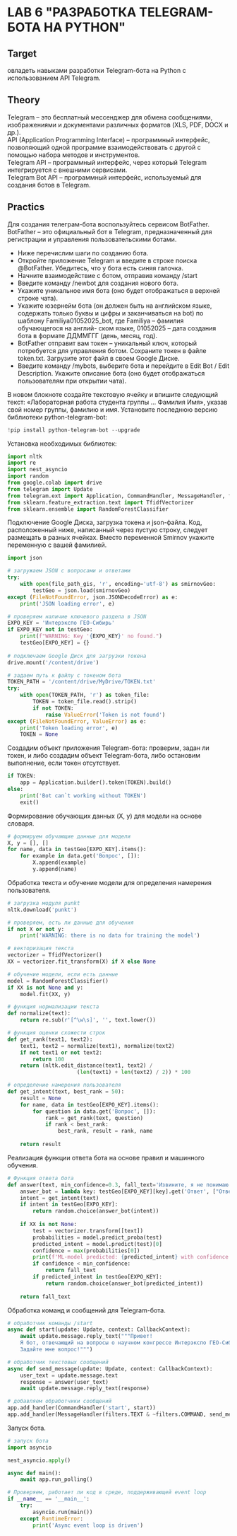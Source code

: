 # LAB 6 "РАЗРАБОТКА TELEGRAM-БОТА НА PYTHON"

## Target
овладеть	навыками	разработки	Telegram-бота	на Python с использованием API Telegram.

## Theory
Telegram – это бесплатный мессенджер для обмена сообщениями, изображениями и документами различных форматов (XLS, PDF, DOCX и др.).  
API (Application Programming Interface) – программный интерфейс, позволяющий одной программе взаимодействовать с другой с помощью набора методов и инструментов.  
Telegram API – программный интерфейс, через который Telegram интегрируется с внешними сервисами.  
Telegram Bot API – программный интерфейс, используемый для создания ботов в Telegram.  
 
## Practics
Для создания телеграм-бота воспользуйтесь сервисом BotFather.
BotFather – это официальный бот в Telegram, предназначенный для регистрации и управления пользовательскими ботами.  
* Ниже перечислим шаги по созданию бота.  
* Откройте	приложение	Telegram	и	введите	в	строке	поиска @BotFather. Убедитесь, что у бота есть синяя галочка.  
* Начните взаимодействие с ботом, отправив команду /start  
* Введите команду /newbot для создания нового бота.  
* Укажите уникальное имя бота (оно будет отображаться в верхней строке чата).  
* Укажите юзернейм бота (он должен быть на английском языке, содержать только буквы и цифры и заканчиваться на bot) по шаблону Familiya01052025_bot, где Familiya – фамилия обучающегося на англий- ском языке, 01052025 – дата создания бота в формате ДДММГГГ (день, месяц, год).  
* BotFather отправит вам токен – уникальный ключ, который потребуется для управления ботом. Сохраните токен в файле token.txt. Загрузите этот файл в своем Google Диске.  
* Введите команду /mybots, выберите бота и перейдите в Edit Bot / Edit Description. Укажите описание бота (оно будет отображаться пользователям при открытии чата).

В новом блокноте создайте текстовую ячейку и впишите следующий текст: «Лабораторная работа студента группы … Фамилия Имя», указав свой номер группы, фамилию и имя. Установите последнюю версию библиотеки python-telegram-bot:
```py
!pip install python-telegram-bot --upgrade
```
Установка необходимых библиотек:
```py
import nltk
import re
import nest_asyncio
import random
from google.colab import drive
from telegram import Update
from telegram.ext import Application, CommandHandler, MessageHandler, filters, CallbackContext
from sklearn.feature_extraction.text import TfidfVectorizer
from sklearn.ensemble import RandomForestClassifier
```
Подключение Google Диска, загрузка токена и json-файла. Код, расположенный ниже, написанный через пустую строку, следует размещать в разных ячейках. Вместо переменной Smirnov укажите переменную с вашей фамилией. 
```py
import json 

# загружаем JSON с вопросами и ответами 
try:
    with open(file_path_gis, 'r', encoding='utf-8') as smirnovGeo:
        testGeo = json.load(smirnovGeo)
except (FileNotFoundError, json.JSONDecodeError) as e:
    print('JSON loading error', e)

# проверяем наличие ключевого раздела в JSON 
EXPO_KEY = 'Интерэкспо ГЕО-Сибирь'
if EXPO_KEY not in testGeo:
    print(f"WARNING: Key '{EXPO_KEY}' no found.")
    testGeo[EXPO_KEY] = {}
    
# подключаем Google Диск для загрузки токена
drive.mount('/content/drive')

# задаем путь к файлу с токеном бота 
TOKEN_PATH = '/content/drive/MyDrive/TOKEN.txt'
try:
    with open(TOKEN_PATH, 'r') as token_file:
        TOKEN = token_file.read().strip()
        if not TOKEN:
            raise ValueError('Token is not found')
except (FileNotFoundError, ValueError) as e:
    print('Token loading error', e)
    TOKEN = None
```
Создадим объект приложения Telegram-бота: проверим, задан ли токен, и либо создадим объект Telegram-бота, либо остановим выполнение, если токен отсутствует.
```py
if TOKEN:
    app = Application.builder().token(TOKEN).build()
else:
    print('Bot can`t working without TOKEN')
    exit()
```
Формирование обучающих данных (X, y) для модели на основе словаря.
```py
# формируем обучающие данные для модели
X, y = [], []
for name, data in testGeo[EXPO_KEY].items():
    for example in data.get('Вопрос', []):
        X.append(example)
        y.append(name)
```
Обработка текста и обучение модели для определения намерения пользователя.
```py
# загрузка модуля punkt 
nltk.download('punkt')

# проверяем, есть ли данные для обучения
if not X or not y:
    print('WARNING: there is no data for training the model')

# векторизация текста
vectorizer = TfidfVectorizer()
XX = vectorizer.fit_transform(X) if X else None

# обучение модели, если есть данные
model = RandomForestClassifier()
if XX is not None and y:
    model.fit(XX, y)

# функция нормализации текста
def normalize(text):
    return re.sub(r'[^\w\s]', '', text.lower())

# функция оценки схожести строк
def get_rank(text1, text2):
    text1, text2 = normalize(text1), normalize(text2)
    if not text1 or not text2:
        return 100
    return (nltk.edit_distance(text1, text2) / 
                      (len(text1) + len(text2) / 2)) * 100

# определение намерения пользователя
def get_intent(text, best_rank = 50):
    result = None
    for name, data in testGeo[EXPO_KEY].items():
        for question in data.get('Вопрос', []):
            rank = get_rank(text, question)
            if rank < best_rank:
                best_rank, result = rank, name
    
    return result
```
Реализация функции ответа бота на основе правил и машинного обучения.
```py
# Функция ответа бота
def answer(text, min_confidence=0.3, fall_text='Извините, я не понимаю ваш вопрос.'):
    answer_bot = lambda key: testGeo[EXPO_KEY][key].get('Ответ', ["Ответ не найден"])
    intent = get_intent(text)
    if intent in testGeo[EXPO_KEY]:
        return random.choice(answer_bot(intent))
    
    if XX is not None:
        test = vectorizer.transform([text])
        probabilities = model.predict_proba(test)
        predicted_intent = model.predict(test)[0]
        confidence = max(probabilities[0])
        print(f'ML-model predicted: {predicted_intent} with confidence {confidence:.2f}')
        if confidence < min_confidence:
            return fall_text
        if predicted_intent in testGeo[EXPO_KEY]:
            return random.choice(answer_bot(predicted_intent))
    
    return fall_text
```
Обработка команд и сообщений для Telegram-бота.
```py
# обработчик команды /start
async def start(update: Update, context: CallbackContext):
    await update.message.reply_text("""Привет!
    Я бот, отвечающий на вопросы о научном конгрессе Интерэкспо ГЕО-Сибирь. 
    Задайте мне вопрос!""")

# обработчик текстовых сообщений
async def send_message(update: Update, context: CallbackContext):
    user_text = update.message.text
    response = answer(user_text)
    await update.message.reply_text(response)

# добавляем обработчики сообщений 
app.add_handler(CommandHandler('start', start))
app.add_handler(MessageHandler(filters.TEXT & ~filters.COMMAND, send_message))
```
Запуск бота. 
```py
# запуск бота
import asyncio

nest_asyncio.apply()

async def main():
    await app.run_polling()

# Проверяем, работает ли код в среде, поддерживающей event loop 
if __name__ == '__main__':
    try:
        asyncio.run(main())
    except RuntimeError:
        print('Async event loop is driven')
```
